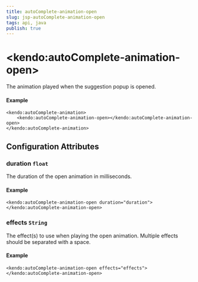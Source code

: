 ```yaml
---
title: autoComplete-animation-open
slug: jsp-autoComplete-animation-open
tags: api, java
publish: true
---
```


# \<kendo:autoComplete-animation-open\>

The animation played when the suggestion popup is opened.

#### Example
    <kendo:autoComplete-animation>
        <kendo:autoComplete-animation-open></kendo:autoComplete-animation-open>
    </kendo:autoComplete-animation>

## Configuration Attributes

### duration `float`

The duration of the open animation in milliseconds.

#### Example
    <kendo:autoComplete-animation-open duration="duration">
    </kendo:autoComplete-animation-open>

### effects `String`

The effect(s) to use when playing the open animation. Multiple effects should be separated with a space.

#### Example
    <kendo:autoComplete-animation-open effects="effects">
    </kendo:autoComplete-animation-open>

